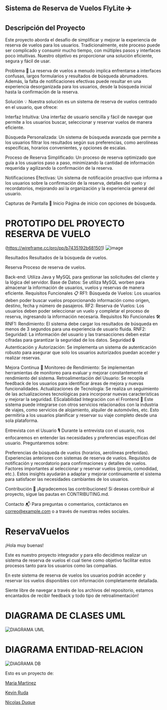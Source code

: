 ## Sistema de Reserva de Vuelos  FlyLite ✈️

## Descripción del Proyecto

Este proyecto aborda el desafío de simplificar y mejorar la experiencia de reserva de vuelos para los usuarios. Tradicionalmente, este proceso puede ser complicado y consumir mucho tiempo, con múltiples pasos y interfaces poco intuitivas. Nuestro objetivo es proporcionar una solución eficiente, segura y fácil de usar.

Problema 🤔
La reserva de vuelos a menudo implica enfrentarse a interfaces confusas, largos formularios y resultados de búsqueda abrumadores. Además, la falta de notificaciones efectivas puede resultar en una experiencia desorganizada para los usuarios, desde la búsqueda inicial hasta la confirmación de la reserva.

Solución 💡
Nuestra solución es un sistema de reserva de vuelos centrado en el usuario, que ofrece:

Interfaz Intuitiva: Una interfaz de usuario sencilla y fácil de navegar que permite a los usuarios buscar, seleccionar y reservar vuelos de manera eficiente.

Búsqueda Personalizada: Un sistema de búsqueda avanzada que permite a los usuarios filtrar los resultados según sus preferencias, como aerolíneas específicas, horarios convenientes, y opciones de escalas.

Proceso de Reserva Simplificado: Un proceso de reserva optimizado que guía a los usuarios paso a paso, minimizando la cantidad de información requerida y agilizando la confirmación de la reserva.

Notificaciones Efectivas: Un sistema de notificación proactivo que informa a los usuarios sobre la confirmación de la reserva, detalles del vuelo y recordatorios, mejorando así la organización y la experiencia general del usuario.

Capturas de Pantalla 📸
Inicio
Página de inicio con opciones de búsqueda.

# PROTOTIPO DEL PROYECTO RESERVA DE VUELO 
(https://wireframe.cc/pro/pp/b7435192b681501)
![image](https://github.com/ad-nicolas/ReservaVuelos/assets/92681721/4f2ca636-e7c6-40d4-831b-702337759de3)

Resultados
Resultados de la búsqueda de vuelos.

Reserva
Proceso de reserva de vuelos.


Back-end: Utiliza Java  y MySQL  para gestionar las solicitudes del cliente y la lógica del servidor.
Base de Datos: Se utiliza MySQL   worben para almacenar la información de usuarios, vuelos y reservas de manera eficiente.
Requisitos Funcionales 📋
RF1: Búsqueda de Vuelos: Los usuarios deben poder buscar vuelos proporcionando información como origen, destino, fecha y número de pasajeros.
RF2: Reserva de Vuelos: Los usuarios deben poder seleccionar un vuelo y completar el proceso de reserva, ingresando la información necesaria.
Requisitos No Funcionales 🛠️
RNF1: Rendimiento: El sistema debe cargar los resultados de búsqueda en menos de 3 segundos para una experiencia de usuario fluida.
RNF2: Seguridad: La información del usuario y las transacciones deben estar cifradas para garantizar la seguridad de los datos.
Seguridad 🔒
Autenticación y Autorización: Se implementa un sistema de autenticación robusto para asegurar que solo los usuarios autorizados puedan acceder y realizar reservas.

Mejora Continua 🔄
Monitoreo de Rendimiento: Se implementan herramientas de monitoreo para evaluar y mejorar constantemente el rendimiento del sistema.
Retroalimentación del Usuario: Se recopila feedback de los usuarios para identificar áreas de mejora y nuevas funcionalidades.
Actualizaciones de Tecnología: Se realiza un seguimiento de las actualizaciones tecnológicas para incorporar nuevas características y mejorar la seguridad.
EScalabilidad
Integración con el Frontend 🔄
Este sistema puede integrarse con otros servicios relacionados con la industria de viajes, como servicios de alojamiento, alquiler de automóviles, etc. Esto permitiría a los usuarios planificar y reservar su viaje completo desde una sola plataforma.

Entrevista con el Usuario 🎙️
Durante la entrevista con el usuario, nos enfocaremos en entender las necesidades y preferencias específicas del usuario. Preguntaremos sobre:

Preferencias de búsqueda de vuelos (horarios, aerolíneas preferidas).
Experiencias anteriores con sistemas de reserva de vuelos.
Requisitos de notificación y recordatorio para confirmaciones y detalles de vuelos.
Factores importantes al seleccionar y reservar vuelos (precio, comodidad, etc.).
Estos insights ayudarán a adaptar y mejorar continuamente el sistema para satisfacer las necesidades cambiantes de los usuarios.

Contribución 🤝
¡Agradecemos las contribuciones! Si deseas contribuir al proyecto, sigue las pautas en CONTRIBUTING.md.

Contacto 📬
Para preguntas o comentarios, contáctanos en correo@example.com o a través de nuestras redes sociales.



# ReservaVuelos
¡Hola muy buenas!

Este es nuestro proyecto integrador y para ello decidimos realizar un sistema de reserva de vuelos el cual tiene como objetivo facilitar estos procesos tanto para los usuarios como las compañias.

En este sistema de reserva de vuelos los usuarios podrán acceder y reservar los vuelos disponibles con información completamente detallada.

Siente libre de navegar a través de los archivos del repositorio, estamos encantados de recibir feedback y todo tipo de retroalimentación!

# DIAGRAMA DE CLASES UML

![DIAGRAMA UML](https://github.com/ad-nicolas/ReservaVuelos/assets/92681721/ba89ad11-8b1d-44c9-a29c-be0bbfe6cb27)


# DIAGRAMA ENTIDAD-RELACION

![DIAGRAMA DB](https://github.com/ad-nicolas/ReservaVuelos/blob/eb02d955f39a0aeb625a1bf048f015f985d13eb8/assets/Diagrama%20Entidad-Relacion.png)




Esto es un proyecto de:

[Maria Martinez](https://github.com/Mariayey12)

[Kevin Ruda](https://github.com/ElKev117)

[Nicolas Duque](https://github.com/ad-nicolas)
